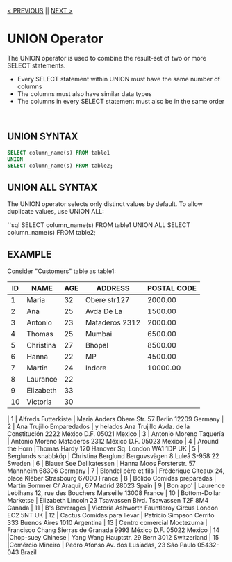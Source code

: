[< PREVIOUS](cartesianjoin.md) || [NEXT >](groupby.md)

# UNION Operator

The UNION operator is used to combine the result-set of two or more SELECT statements.

+ Every SELECT statement within UNION must have the same number of columns
+ The columns must also have similar data types
+ The columns in every SELECT statement must also be in the same order

</br>

## UNION SYNTAX

```sql
SELECT column_name(s) FROM table1
UNION
SELECT column_name(s) FROM table2;
```

## UNION ALL SYNTAX

The UNION operator selects only distinct values by default. To allow duplicate values, use UNION ALL:

``sql
SELECT column_name(s) FROM table1
UNION ALL
SELECT column_name(s) FROM table2;

## EXAMPLE

Consider "Customers" table as table1:

| ID | NAME      | AGE | ADDRESS        | POSTAL CODE |
| -- | --------- | --- | -------------- | ----------- |
|  1 | Maria     |  32 | Obere str127   |  2000.00 |
|  2 | Ana       |  25 | Avda De La     |  1500.00 |
|  3 | Antonio   |  23 | Mataderos 2312 |  2000.00 |
|  4 | Thomas    |  25 | Mumbai    |  6500.00 |
|  5 | Christina |  27 | Bhopal    |  8500.00 |
|  6 | Hanna     |  22 | MP        |  4500.00 |
|  7 | Martin    |  24 | Indore    | 10000.00 |
|  8 | Laurance  |  22 | 
|  9 | Elizabeth |  33 |
| 10 | Victoria  |  30 |

| 1  | Alfreds Futterkiste	      | Maria Anders	Obere Str. 57	Berlin	12209	Germany
| 2	 | Ana Trujillo Emparedados   | y helados	Ana Trujillo	Avda. de la Constitución 2222	México D.F.	05021	Mexico
| 3	 | Antonio Moreno Taquería	  | Antonio Moreno	Mataderos 2312	México D.F.	05023	Mexico
| 4	 | Around the Horn	          |Thomas Hardy	120 Hanover Sq.	London	WA1 1DP	UK
| 5	 | Berglunds snabbköp         |	Christina Berglund	Berguvsvägen 8	Luleå	S-958 22	Sweden
| 6	 | Blauer See Delikatessen    |	Hanna Moos	Forsterstr. 57	Mannheim	68306	Germany
| 7	 | Blondel père et fils       |	Frédérique Citeaux	24, place Kléber	Strasbourg	67000	France
| 8	 | Bólido Comidas preparadas  |	Martín Sommer	C/ Araquil, 67	Madrid	28023	Spain
| 9	 | Bon app'                   |	Laurence Lebihans	12, rue des Bouchers	Marseille	13008	France
| 10 | Bottom-Dollar Marketse	    | Elizabeth Lincoln	23 Tsawassen Blvd.	Tsawassen	T2F 8M4	Canada
| 11 | B's Beverages	            | Victoria Ashworth	Fauntleroy Circus	London	EC2 5NT	UK
| 12 | Cactus Comidas para llevar |	Patricio Simpson	Cerrito 333	Buenos Aires	1010	Argentina
| 13 | Centro comercial Moctezuma |	Francisco Chang	Sierras de Granada 9993	México D.F.	05022	Mexico
| 14 |Chop-suey Chinese           |	Yang Wang	Hauptstr. 29	Bern	3012	Switzerland
| 15 |Comércio Mineiro	          | Pedro Afonso	Av. dos Lusíadas, 23	São Paulo	05432-043	Brazil
